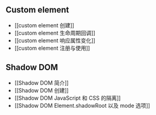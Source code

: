 ## Custom element

- [[custom element 创建]]
- [[custom element 生命周期回调]]
- [[custom element 响应属性变化]]
- [[custom element 注册与使用]]

## Shadow DOM

- [[Shadow DOM 简介]]
- [[Shadow DOM 创建]]
- [[Shadow DOM JavaScript 和 CSS 的隔离]]
- [[Shadow DOM Element.shadowRoot 以及 mode 选项]]
